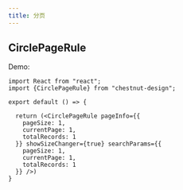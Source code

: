 ```yaml
---
title: 分页
---
```


## CirclePageRule

Demo:

```tsx
import React from "react";
import {CirclePageRule} from "chestnut-design";

export default () => {
  
  return (<CirclePageRule pageInfo={{
    pageSize: 1,
    currentPage: 1,
    totalRecords: 1
  }} showSizeChanger={true} searchParams={{
    pageSize: 1,
    currentPage: 1,
    totalRecords: 1
  }} />)
}

```

<API src="./index.tsx"></API>
